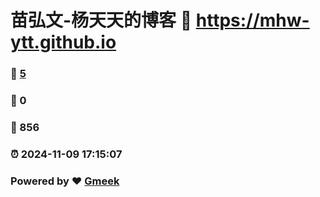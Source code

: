 # 苗弘文-杨天天的博客 :link: https://mhw-ytt.github.io 
### :page_facing_up: [5](https://mhw-ytt.github.io/tag.html) 
### :speech_balloon: 0 
### :hibiscus: 856 
### :alarm_clock: 2024-11-09 17:15:07 
### Powered by :heart: [Gmeek](https://github.com/Meekdai/Gmeek)
